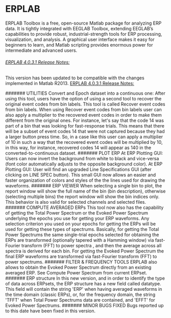 
ERPLAB
======

ERPLAB Toolbox is a free, open-source Matlab package for analyzing ERP data.  It is tightly integrated with EEGLAB Toolbox, extending EEGLAB’s capabilities to provide robust, industrial-strength tools for ERP processing, visualization, and analysis.  A graphical user interface makes it easy for beginners to learn, and Matlab scripting provides enormous power for intermediate and advanced users.  







###### [ERPLAB 4.0.3.1 Release Notes:](http://erpinfo.org/erplab/erplab-documentation/manual/release-notes)
This version has been updated to be compatible with the changes implemented in Matlab R2013. 
[ERPLAB 4.0.3.1 Release Notes:](http://erpinfo.org/erplab/erplab-documentation/manual/release-notes)

####### UTILITIES
Convert and Epoch dataset into a continuous one: After using this tool, users have the option of using a second tool to recover the original event codes from bin labels. This tool is called Recover event codes from bin labels.
When using Recover event codes from bin labels user can also apply a multiplier to the recovered event codes in order to make them different from the original ones. For instance, let's say that the code 14 was part of a bin that was looking for fast-response trials. This means that there will be a subset of event codes 14 that were not captured because they had a larger button press time. So, in a case like this user can apply a multiplier of 10 in such a way that the recovered event codes will be multiplied by 10, in this way, for instance, recovered codes 14 will appear as 140 in the converted-to-continuous dataset.
####### PLOT ERP
At ERP Plotting GUI: Users can now invert the background from white to black and vice-versa (font color automatically adjusts to the opposite background color).
At ERP Plotting GUI: User will find an upgraded Line Specifications GUI (after clicking on LINE SPEC button). This small GUI now allows an easier and faster organization of colors and styles of the the lines used for drawing the waveforms.
####### ERP VIEWER
When selecting a single bin to plot, the report window will show the full name of the bin (bin description), otherwise (selecting multiple bins) the report window will show the bin indices only. This behavior is also valid for selected channels and selected files.
####### COMPUTE AVERAGED ERPs
This tool now also has the capability of getting the Total Power Spectrum or the Evoked Power Spectrum underlying the epochs you use for getting your ERP waveforms. Any selection criterion you used on your epochs for getting the ERPs will be used for getting these types of spectrums. Basically, for getting the Total Power Spectrums the same single-trial epochs selected for obtaining the ERPs are transformed (optionally tapered with a Hamming window) via fast-Fourier transform (FFT) to power spectra , and then the average across all spectra is derived for each bin. For getting the Evoked Power Spectrum the final ERP waveforms are transformed via fast-Fourier transform (FFT) to power spectrums.
####### FILTER & FREQUENCY TOOLS
ERPLAB also allows to obtain the Evoked Power Spectrum directly from an existing averaged ERP. See Compute Power Spectrum from current ERPset.
####### ERP structure
In this new version, and in order to identify the type of data across ERPsets, the ERP structure has a new field called datatype. This field will contain the string 'ERP' when having averaged waveforms in the time domain (classic ERPs), or, for the frequency domain, the string 'TFFT' when Total Power Spectrums data are contained, and 'EFFT' for Evoked Power Spectrums.
####### MINOR BUGS FIXED
Bugs reported up to this date have been fixed in this version.

